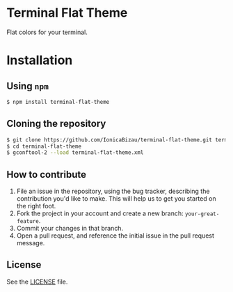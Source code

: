 # Terminal Flat Theme
Flat colors for your terminal.

# Installation

## Using `npm`

```sh
$ npm install terminal-flat-theme
```

## Cloning the repository

```sh
$ git clone https://github.com/IonicaBizau/terminal-flat-theme.git terminal-flat-theme
$ cd terminal-flat-theme
$ gconftool-2 --load terminal-flat-theme.xml
```

## How to contribute

1. File an issue in the repository, using the bug tracker, describing the
   contribution you'd like to make. This will help us to get you started on the
   right foot.
2. Fork the project in your account and create a new branch:
   `your-great-feature`.
3. Commit your changes in that branch.
4. Open a pull request, and reference the initial issue in the pull request
   message.

## License
See the [LICENSE](./LICENSE) file.
